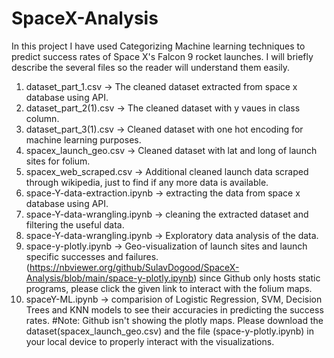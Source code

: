 # SpaceX-Analysis
In this project I have used Categorizing Machine learning techniques to predict success rates of Space X's Falcon 9 rocket launches.
I will briefly describe the several files so the reader will understand them easily.

1. dataset_part_1.csv -> The cleaned dataset extracted from space x database using API.
2. dataset_part_2(1).csv -> The cleaned dataset with y vaues in class column.
3. dataset_part_3(1).csv -> Cleaned dataset with one hot encoding for machine learning purposes.
4. spacex_launch_geo.csv -> Cleaned dataset with lat and long of launch sites for folium.
5. spacex_web_scraped.csv ->  Additional cleaned launch data scraped through wikipedia, just to find if any more data is available.
6. space-Y-data-extraction.ipynb -> extracting the data from space x database using API.
7. space-Y-data-wrangling.ipynb -> cleaning the extracted dataset and filtering the useful data.
8. space-Y-data-wrangling.ipynb -> Exploratory data analysis of the data.
9. space-y-plotly.ipynb -> Geo-visualization of launch sites and launch specific successes and failures. (https://nbviewer.org/github/SulavDogood/SpaceX-Analysis/blob/main/space-y-plotly.ipynb) since Github only hosts static programs, please click the given link to interact with the folium maps.
10. spaceY-ML.ipynb -> comparision of Logistic Regression, SVM, Decision Trees and KNN models to see their accuracies in predicting the success rates.
    #Note: Github isn't showing the plotly maps. Please download the dataset(spacex_launch_geo.csv) and the file (space-y-plotly.ipynb) in your local device to properly interact with the visualizations.
